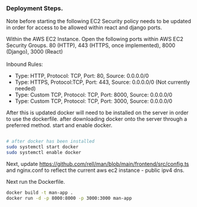 ### Deployment Steps.

Note before starting the following EC2 Security policy needs to be updated in order for access to be allowed within react and django ports.

Within the AWS EC2 Instance. Open the following ports within AWS EC2 Security Groups. 80 (HTTP), 443 (HTTPS, once implemented), 8000 (Django), 3000 (React)
<br>
<br>
Inbound Rules:
  -  Type: HTTP, Protocol: TCP, Port: 80, Source: 0.0.0.0/0
  -  Type: HTTPS, Protocol:TCP, Port: 443, Source: 0.0.0.0/0 (Not currently needed)
  -  Type: Custom TCP, Protocol: TCP, Port: 8000, Source: 0.0.0.0/0
  -  Type: Custom TCP, Protocol: TCP, Port: 3000, Source: 0.0.0.0/0

After this is updated docker will need to be installed on the server in order to use the dockerfile. after downloading docker onto the server through a preferred method. start and enable docker. 
```bash

# after docker has been installed
sudo systemctl start docker
sudo systemctl enable docker

```

Next, update https://github.com/rell/man/blob/main/frontend/src/config.ts and nginx.conf to reflect the current aws ec2 instance - public ipv4 dns.

Next run the Dockerfile.
```bash
docker build -t man-app .
docker run -d -p 8000:8000 -p 3000:3000 man-app
```
